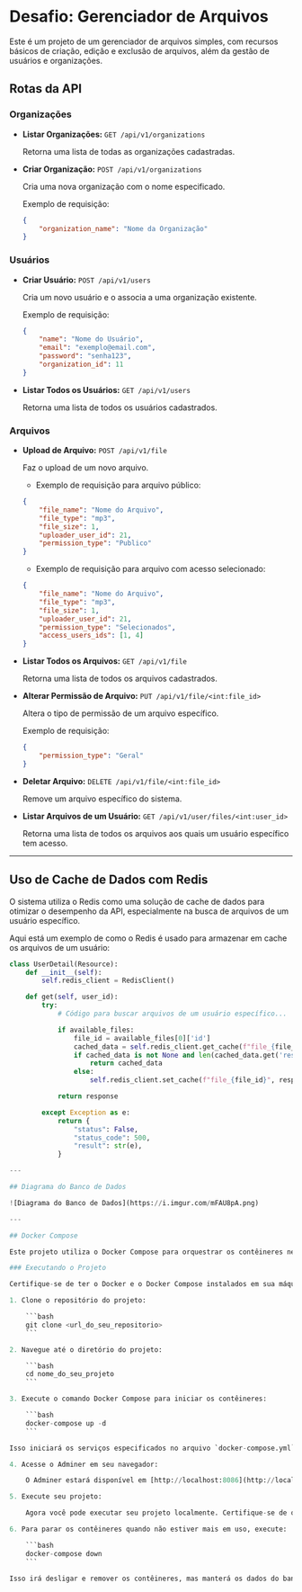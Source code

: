 # Desafio: Gerenciador de Arquivos

Este é um projeto de um gerenciador de arquivos simples, com recursos básicos de criação, edição e exclusão de arquivos, além da gestão de usuários e organizações.

## Rotas da API

### Organizações

- **Listar Organizações:** `GET /api/v1/organizations`

  Retorna uma lista de todas as organizações cadastradas.

- **Criar Organização:** `POST /api/v1/organizations`

  Cria uma nova organização com o nome especificado.

    Exemplo de requisição:
    ```json
    {
        "organization_name": "Nome da Organização"
    }
    ```

### Usuários

- **Criar Usuário:** `POST /api/v1/users`

  Cria um novo usuário e o associa a uma organização existente.

    Exemplo de requisição:
    ```json
    {
        "name": "Nome do Usuário",
        "email": "exemplo@email.com",
        "password": "senha123",
        "organization_id": 11
    }
    ```

- **Listar Todos os Usuários:** `GET /api/v1/users`

  Retorna uma lista de todos os usuários cadastrados.

### Arquivos

- **Upload de Arquivo:** `POST /api/v1/file`

  Faz o upload de um novo arquivo.

    - Exemplo de requisição para arquivo público:
    ```json
    {
        "file_name": "Nome do Arquivo",
        "file_type": "mp3",
        "file_size": 1,
        "uploader_user_id": 21,
        "permission_type": "Publico"
    }
    ```

    - Exemplo de requisição para arquivo com acesso selecionado:
    ```json
    {
        "file_name": "Nome do Arquivo",
        "file_type": "mp3",
        "file_size": 1,
        "uploader_user_id": 21,
        "permission_type": "Selecionados",
        "access_users_ids": [1, 4]
    }
    ```

- **Listar Todos os Arquivos:** `GET /api/v1/file`

  Retorna uma lista de todos os arquivos cadastrados.

- **Alterar Permissão de Arquivo:** `PUT /api/v1/file/<int:file_id>`

  Altera o tipo de permissão de um arquivo específico.

    Exemplo de requisição:
    ```json
    {
        "permission_type": "Geral"
    }
    ```

- **Deletar Arquivo:** `DELETE /api/v1/file/<int:file_id>`

  Remove um arquivo específico do sistema.

- **Listar Arquivos de um Usuário:** `GET /api/v1/user/files/<int:user_id>`

  Retorna uma lista de todos os arquivos aos quais um usuário específico tem acesso.

---

## Uso de Cache de Dados com Redis

O sistema utiliza o Redis como uma solução de cache de dados para otimizar o desempenho da API, especialmente na busca de arquivos de um usuário específico. 

Aqui está um exemplo de como o Redis é usado para armazenar em cache os arquivos de um usuário:

```python
class UserDetail(Resource):
    def __init__(self):
        self.redis_client = RedisClient()

    def get(self, user_id):
        try:
            # Código para buscar arquivos de um usuário específico...

            if available_files:
                file_id = available_files[0]['id']
                cached_data = self.redis_client.get_cache(f"file_{file_id}")
                if cached_data is not None and len(cached_data.get('result', [])) > 0:
                    return cached_data
                else:
                    self.redis_client.set_cache(f"file_{file_id}", response)

            return response

        except Exception as e:
            return {
                "status": False,
                "status_code": 500,
                "result": str(e),
            }

---

## Diagrama do Banco de Dados

![Diagrama do Banco de Dados](https://i.imgur.com/mFAU8pA.png)

---

## Docker Compose

Este projeto utiliza o Docker Compose para orquestrar os contêineres necessários. O arquivo `docker-compose.yml` contém as configurações para os serviços de banco de dados MySQL, Adminer (interface web para gerenciamento de banco de dados) e Redis (utilizado para cache de dados).

### Executando o Projeto

Certifique-se de ter o Docker e o Docker Compose instalados em sua máquina. Em seguida, siga estas etapas:

1. Clone o repositório do projeto:

    ```bash
    git clone <url_do_seu_repositorio>
    ```

2. Navegue até o diretório do projeto:

    ```bash
    cd nome_do_seu_projeto
    ```

3. Execute o comando Docker Compose para iniciar os contêineres:

    ```bash
    docker-compose up -d
    ```

Isso iniciará os serviços especificados no arquivo `docker-compose.yml` em segundo plano (`-d`).

4. Acesse o Adminer em seu navegador:

    O Adminer estará disponível em [http://localhost:8086](http://localhost:8086). Use as credenciais especificadas no arquivo `docker-compose.yml` para fazer login no banco de dados MySQL.

5. Execute seu projeto:

    Agora você pode executar seu projeto localmente. Certifique-se de que ele esteja configurado para se conectar ao banco de dados MySQL usando as credenciais especificadas no arquivo `docker-compose.yml`.

6. Para parar os contêineres quando não estiver mais em uso, execute:

    ```bash
    docker-compose down
    ```

Isso irá desligar e remover os contêineres, mas manterá os dados do banco de dados no volume.


